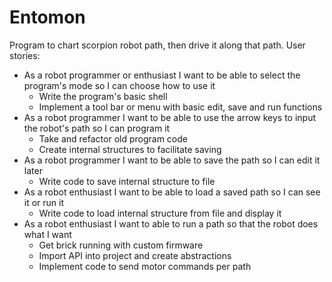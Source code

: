 # Entomon
Program to chart scorpion robot path, then drive it along that path. User stories:

* As a robot programmer or enthusiast I want to be able to select the program's mode so I can choose how to use it
    * Write the program's basic shell
    * Implement a tool bar or menu with basic edit, save and run functions
* As a robot programmer I want to be able to use the arrow keys to input the robot's path so I can program it
    * Take and refactor old program code
    * Create internal structures to facilitate saving
* As a robot programmer I want to be able to save the path so I can edit it later
    * Write code to save internal structure to file
* As a robot enthusiast I want to be able to load a saved path so I can see it or run it
    * Write code to load internal structure from file and display it
* As a robot enthusiast I want to able to run a path so that the robot does what I want
    * Get brick running with custom firmware
    * Import API into project and create abstractions
    * Implement code to send motor commands per path